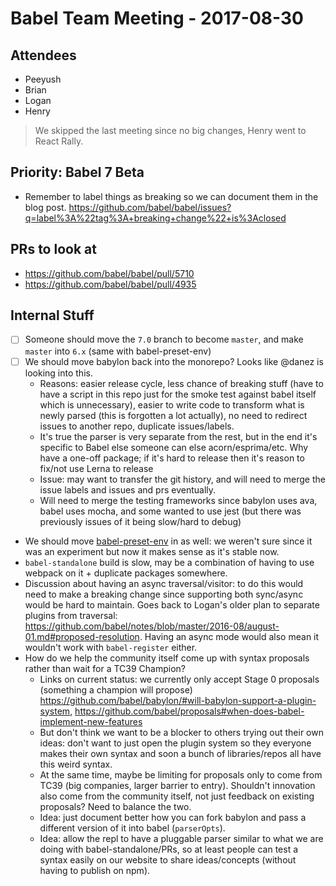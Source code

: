 # Babel Team Meeting - 2017-08-30

## Attendees

- Peeyush
- Brian
- Logan
- Henry

> We skipped the last meeting since no big changes, Henry went to React Rally.

## Priority: Babel 7 Beta

- Remember to label things as breaking so we can document them in the blog post. https://github.com/babel/babel/issues?q=label%3A%22tag%3A+breaking+change%22+is%3Aclosed
 
## PRs to look at
- https://github.com/babel/babel/pull/5710
- https://github.com/babel/babel/pull/4935

## Internal Stuff
- [ ] Someone should move the `7.0` branch to become `master`, and make `master` into `6.x` (same with babel-preset-env)
- [ ] We should move babylon back into the monorepo? Looks like @danez is looking into this.
  - Reasons: easier release cycle, less chance of breaking stuff (have to have a script in this repo just for the smoke test against babel itself which is unnecessary), easier to write code to transform what is newly parsed (this is forgotten a lot actually), no need to redirect issues to another repo, duplicate issues/labels.
  - It's true the parser is very separate from the rest, but in the end it's specific to Babel else someone can else acorn/esprima/etc. Why have a one-off package; if it's hard to release then it's reason to fix/not use Lerna to release
  - Issue: may want to transfer the git history, and will need to merge the issue labels and issues and prs eventually.
  - Will need to merge the testing frameworks since babylon uses ava, babel uses mocha, and some wanted to use jest (but there was previously issues of it being slow/hard to debug)
- We should move [babel-preset-env](https://github.com/babel/babel-preset-env) in as well: we weren't sure since it was an experiment but now it makes sense as it's stable now.
- `babel-standalone` build is slow, may be a combination of having to use webpack on it + duplicate packages somewhere.
- Discussion about having an async traversal/visitor: to do this would need to make a breaking change since supporting both sync/async would be hard to maintain. Goes back to Logan's older plan to separate plugins from traversal: https://github.com/babel/notes/blob/master/2016-08/august-01.md#proposed-resolution. Having an async mode would also mean it wouldn't work with `babel-register` either.
- How do we help the community itself come up with syntax proposals rather than wait for a TC39 Champion?
  - Links on current status: we currently only accept Stage 0 proposals (something a champion will propose) https://github.com/babel/babylon/#will-babylon-support-a-plugin-system, https://github.com/babel/proposals#when-does-babel-implement-new-features
  - But don't think we want to be a blocker to others trying out their own ideas: don't want to just open the plugin system so they everyone makes their own syntax and soon a bunch of libraries/repos all have this weird syntax.
  - At the same time, maybe be limiting for proposals only to come from TC39 (big companies, larger barrier to entry). Shouldn't innovation also come from the community itself, not just feedback on existing proposals? Need to balance the two.
  - Idea: just document better how you can fork babylon and pass a different version of it into babel (`parserOpts`).
  - Idea: allow the repl to have a pluggable parser similar to what we are doing with babel-standalone/PRs, so at least people can test a syntax easily on our website to share ideas/concepts (without having to publish on npm).
